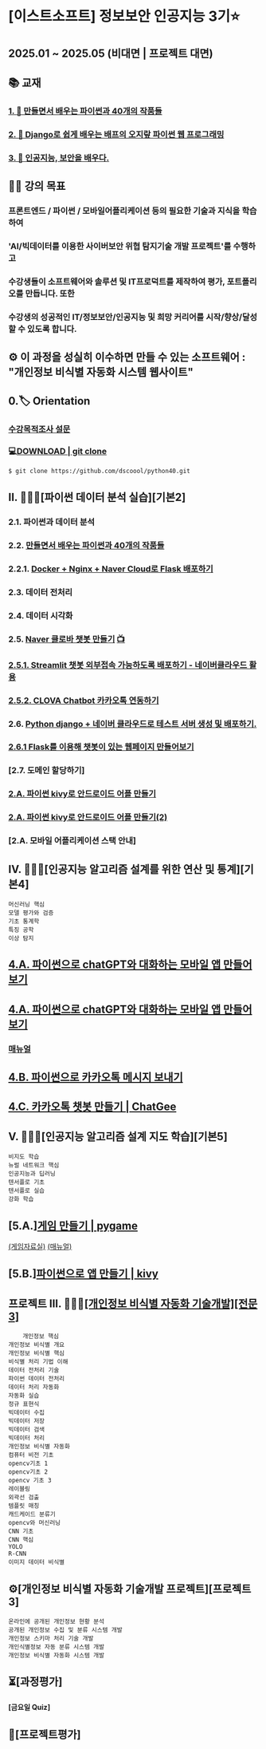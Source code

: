 # [이스트소프트] 정보보안 인공지능 3기⭐️
## 2025.01 ~ 2025.05 (비대면 | 프로젝트 대면)
## 📚 교재
### [1. 📕 만들면서 배우는 파이썬과 40개의 작품들](https://github.com/dscoool/python40/)
### [2. 📗 Django로 쉽게 배우는 배프의 오지랖 파이썬 웹 프로그래밍](https://github.com/dscoool/django)
### [3. 📙 인공지능, 보안을 배우다.](https://bjpublic-my.sharepoint.com/:f:/g/personal/bjpublic_bjpublic_co_kr/EvY-uyQ5aoNKtV5Bxxjj2U0BT6JSJTn2DKS_eH5gXsCCJA)

## 👨‍🏫 강의 목표
### 프론트엔드 / 파이썬 / 모바일어플리케이션 등의 필요한 기술과 지식을 학습하여 
### 'AI/빅데이터를 이용한 사이버보안 위협 탐지기술 개발 프로젝트'를 수행하고
### 수강생들이 소프트웨어와 솔루션 및 IT프로덕트를 제작하여 평가, 포트폴리오를 만듭니다. 또한
### 수강생의 성공적인 IT/정보보안/인공지능 및 희망 커리어를 시작/향상/달성할 수 있도록 합니다.

## ⚙️ 이 과정을 성실히 이수하면 만들 수 있는 소프트웨어 : "개인정보 비식별 자동화 시스템 웹사이트"

## 0.🏷 Orientation 

### [수강목적조사 설문](https://forms.gle/pc5QeBb3WRGP4SH36)

### 💻[DOWNLOAD | git clone](https://github.com/dscoool/python40/)
	$ git clone https://github.com/dscoool/python40.git

## II. 👩🏻‍💻[파이썬 데이터 분석 실습][기본2]
###	2.1. 파이썬과 데이터 분석
###	2.2. [만들면서 배우는 파이썬과 40개의 작품들](https://github.com/dscoool/python40)
### 	2.2.1. [Docker + Nginx + Naver Cloud로 Flask 배포하기](https://tnsgh0101.medium.com/%EB%8F%84%EC%BB%A4%EB%A1%9C-%EB%AA%A8%EB%8D%B8-%EB%B0%B0%ED%8F%AC%ED%95%98%EA%B8%B0-2-54f7c1a6f54b)
###	2.3. 데이터 전처리
###	2.4. 데이터 시각화
### 	2.5. [Naver 클로바 챗봇 만들기](https://velog.io/@westreed/%EB%84%A4%EC%9D%B4%EB%B2%84-CLOVA-%EC%B1%97%EB%B4%87-%EB%A7%8C%EB%93%A4%EA%B8%B0) [📺](https://www.youtube.com/watch?v=9xauO9t8Fu8&feature=youtu.be)
### [2.5.1. Streamlit 챗봇 외부접속 가능하도록 배포하기 - 네이버클라우드 활용](https://chucoding.tistory.com/146)
### [2.5.2. CLOVA Chatbot 카카오톡 연동하기](https://chucoding.tistory.com/125)
### 2.6. [Python django + 네이버 클라우드로 테스트 서버 생성 및 배포하기.](https://velog.io/@yjl8628/%EB%84%A4%EC%9D%B4%EB%B2%84-%ED%81%B4%EB%9D%BC%EC%9A%B0%EB%93%9C-%ED%94%8C%EB%9E%AB%ED%8F%BCNCP-Pythondjango-%EB%B0%B0%ED%8F%AC%ED%95%98%EA%B8%B0)

### [2.6.1 Flask를 이용해 챗봇이 있는 웹페이지 만들어보기](https://gaebalsaebal-developer.tistory.com/31#google_vignette)

### [2.7. 도메인 할당하기]
### [2.A. 파이썬 kivy로 안드로이드 어플 만들기](https://brain-nim.tistory.com/3)
### [2.A. 파이썬 kivy로 안드로이드 어플 만들기(2)](https://gaebalsaebal-developer.tistory.com/28)
### [2.A. 모바일 어플리케이션 스택 안내]

## IV. 👨🏻‍💻[인공지능 알고리즘 설계를 위한 연산 및 통계][기본4]
	머신러닝 핵심
	모델 평가와 검증
	기초 통계학
	특징 공학
	이상 탐지
## [4.A. 파이썬으로 chatGPT와 대화하는 모바일 앱 만들어보기](https://gaebalsaebal-developer.tistory.com/28)
## [4.A. 파이썬으로 chatGPT와 대화하는 모바일 앱 만들어보기](https://github.com/woensug-choi/ChatGee)
### [매뉴얼](https://woensug-choi.github.io/ChatGee/Introduction.html#%EA%B0%9C%EB%B0%9C%EC%9E%90%EC%9A%A9-%EC%82%AC%EC%9A%A9%EB%B0%A9%EB%B2%95)
## [4.B. 파이썬으로 카카오톡 메시지 보내기](https://devtalk.kakao.com/t/rest-api-python-flask/134383)
## [4.C. 카카오톡 챗봇 만들기 | ChatGee](https://chatgee.notion.site/d48efe6c05934aa2bd2659c5de6179f6#2737cb8ecbe141feb2d50b85da6137db)
## V. 👩🏻‍💻[인공지능 알고리즘 설계 지도 학습][기본5] 
	비지도 학습
	뉴럴 네트워크 핵심
	인공지능과 딥러닝
	텐서플로 기초
	텐서플로 실습
	강화 학습
## [5.A.][게임 만들기 | pygame](https://github.com/dscoool/pygame)

[(게임자료실)](https://drive.google.com/drive/folders/1PE-zxK5eHEVK6TiBw32Me2xW_dHZhRwu?usp=sharing)
[(매뉴얼)](https://wikidocs.net/64675)
## [5.B.][파이썬으로 앱 만들기 | kivy](https://wikidocs.net/85867) 

## 프로젝트 III. 👨🏻‍💻[[개인정보 비식별 자동화 기술개발][전문3]](https://github.com/dscoool/opencv) 	
        개인정보 핵심
	개인정보 비식별 개요
	개인정보 비식별 핵심
	비식별 처리 기법 이해
	데이터 전처리 기술
	파이썬 데이터 전처리
	데이터 처리 자동화
	자동화 실습
	정규 표현식
	빅데이터 수집
	빅데이터 저장
	빅데이터 검색
	빅데이터 처리
	개인정보 비식별 자동화
	컴퓨터 비전 기초
	opencv기초 1
	opencv기초 2
	opencv 기초 3
	레이블링
	외곽선 검출
	템플릿 매칭
	캐드케이드 분류기
	opencv와 머신러닝
	CNN 기초
	CNN 핵심
	YOLO
	R-CNN
	이미지 데이터 비식별


## ⚙️[개인정보 비식별 자동화 기술개발 프로젝트][프로젝트3]
	온라인에 공개된 개인정보 현황 분석
	공개된 개인정보 수집 및 분류 시스템 개발
	개인정보 스키마 처리 기술 개발
	개인식별정보 자동 분류 시스템 개발
	개인정보 비식별 자동화 시스템 개발

## ⏳[과정평가]
#### [금요일 Quiz]
## 📝[프로젝트평가]
